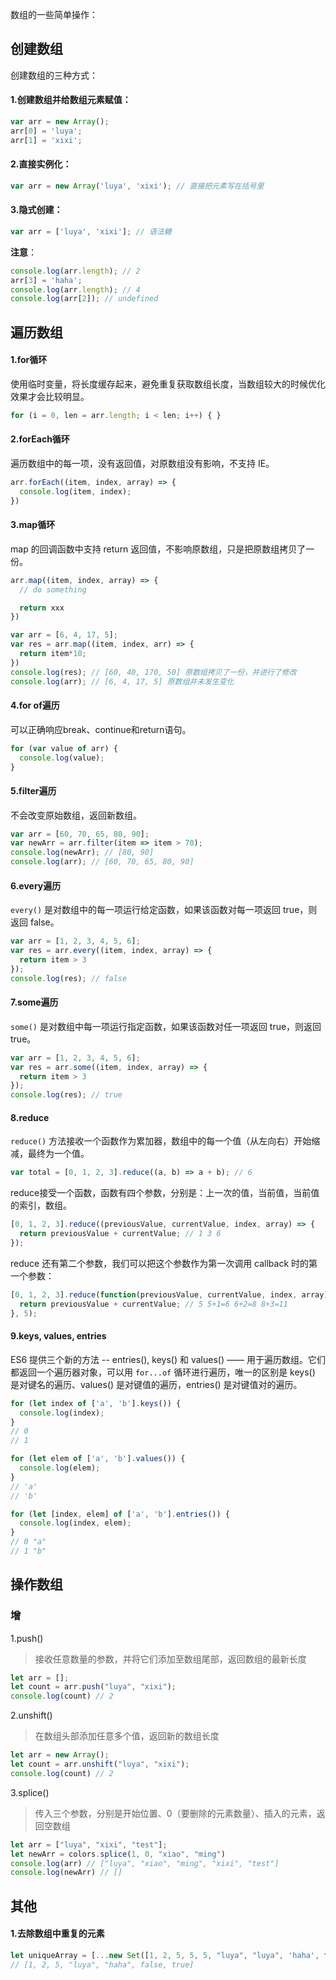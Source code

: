数组的一些简单操作：

## 创建数组

创建数组的三种方式：

#### 1.创建数组并给数组元素赋值：

```js
var arr = new Array();
arr[0] = 'luya';
arr[1] = 'xixi';
```

#### 2.直接实例化：

```js
var arr = new Array('luya', 'xixi'); // 直接把元素写在括号里
```

#### 3.隐式创建：

```js
var arr = ['luya', 'xixi']; // 语法糖
```

**注意**：

```js
console.log(arr.length); // 2
arr[3] = 'haha';
console.log(arr.length); // 4
console.log(arr[2]); // undefined
```

## 遍历数组

#### 1.for循环

使用临时变量，将长度缓存起来，避免重复获取数组长度，当数组较大的时候优化效果才会比较明显。

```js
for (i = 0, len = arr.length; i < len; i++) { }
```

#### 2.forEach循环

遍历数组中的每一项，没有返回值，对原数组没有影响，不支持 IE。

```js
arr.forEach((item, index, array) => {
  console.log(item, index);
})
```

#### 3.map循环

map 的回调函数中支持 return 返回值，不影响原数组，只是把原数组拷贝了一份。

```js
arr.map((item, index, array) => {
  // do something

  return xxx
})
```

```js
var arr = [6, 4, 17, 5];
var res = arr.map((item, index, arr) => {
  return item*10;
})
console.log(res); // [60, 40, 170, 50] 原数组拷贝了一份，并进行了修改
console.log(arr); // [6, 4, 17, 5] 原数组并未发生变化
```

#### 4.for of遍历

可以正确响应break、continue和return语句。

```js
for (var value of arr) {
  console.log(value);
}
```

#### 5.filter遍历

不会改变原始数组，返回新数组。

```js
var arr = [60, 70, 65, 80, 90];
var newArr = arr.filter(item => item > 70);
console.log(newArr); // [80, 90]
console.log(arr); // [60, 70, 65, 80, 90]
```

#### 6.every遍历

`every()` 是对数组中的每一项运行给定函数，如果该函数对每一项返回 true，则返回 false。 

```js
var arr = [1, 2, 3, 4, 5, 6];
var res = arr.every((item, index, array) => {
  return item > 3
});
console.log(res); // false
```

#### 7.some遍历

`some()` 是对数组中每一项运行指定函数，如果该函数对任一项返回 true，则返回 true。

```js
var arr = [1, 2, 3, 4, 5, 6];
var res = arr.some((item, index, array) => {
  return item > 3
});
console.log(res); // true
```

#### 8.reduce

`reduce()` 方法接收一个函数作为累加器，数组中的每一个值（从左向右）开始缩减，最终为一个值。

```js
var total = [0, 1, 2, 3].reduce((a, b) => a + b); // 6
```

reduce接受一个函数，函数有四个参数，分别是：上一次的值，当前值，当前值的索引，数组。

```js
[0, 1, 2, 3].reduce((previousValue, currentValue, index, array) => {
  return previousValue + currentValue; // 1 3 6
});
```

reduce 还有第二个参数，我们可以把这个参数作为第一次调用 callback 时的第一个参数：

```js
[0, 1, 2, 3].reduce(function(previousValue, currentValue, index, array){
  return previousValue + currentValue; // 5 5+1=6 6+2=8 8+3=11
}, 5);
```

#### 9.keys, values, entries

ES6 提供三个新的方法 -- entries(), keys() 和 values() —— 用于遍历数组。它们都返回一个遍历器对象，可以用 `for...of` 循环进行遍历，唯一的区别是 keys() 是对键名的遍历、values() 是对键值的遍历，entries() 是对键值对的遍历。

```js
for (let index of ['a', 'b'].keys()) {
  console.log(index);
}
// 0
// 1

for (let elem of ['a', 'b'].values()) {
  console.log(elem);
}
// 'a'
// 'b'

for (let [index, elem] of ['a', 'b'].entries()) {
  console.log(index, elem);
}
// 0 "a"
// 1 "b"
```

## 操作数组

### 增

1.push()

> 接收任意数量的参数，并将它们添加至数组尾部，返回数组的最新长度

```js
let arr = [];
let count = arr.push("luya", "xixi");
console.log(count) // 2
```

2.unshift()

> 在数组头部添加任意多个值，返回新的数组长度

```js
let arr = new Array();
let count = arr.unshift("luya", "xixi");
console.log(count) // 2
```

3.splice()

> 传入三个参数，分别是开始位置、0（要删除的元素数量）、插入的元素，返回空数组

```js
let arr = ["luya", "xixi", "test"];
let newArr = colors.splice(1, 0, "xiao", "ming")
console.log(arr) // ["luya", "xiao", "ming", "xixi", "test"]
console.log(newArr) // []
```



## 其他

#### 1.去除数组中重复的元素

```js
let uniqueArray = [...new Set([1, 2, 5, 5, 5, "luya", "luya", 'haha', false, false, true, true])];
// [1, 2, 5, "luya", "haha", false, true]
```